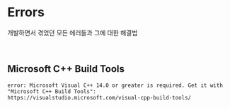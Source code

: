 # Errors
<p>개발하면서 겪었던 모든 에러들과 그에 대한 해결법</p>
<br>

## Microsoft C++ Build Tools
```
error: Microsoft Visual C++ 14.0 or greater is required. Get it with "Microsoft C++ Build Tools": https://visualstudio.microsoft.com/visual-cpp-build-tools/
```